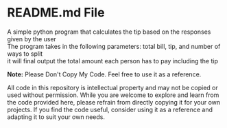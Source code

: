 # **README.md File**<br>
A simple python program that calculates the tip based on the responses given by the user<br>
The program takes in the following parameters: total bill, tip, and number of ways to split<br>
it will final output the total amount each person has to pay including the tip<br>

**Note:** Please Don't Copy My Code. Feel free to use it as a reference.<br>

All code in this repository is intellectual property and may not be copied or used without permission. While you are welcome to explore and learn from the code provided here, please refrain from directly copying it for your own projects. If you find the code useful, consider using it as a reference and adapting it to suit your own needs.

